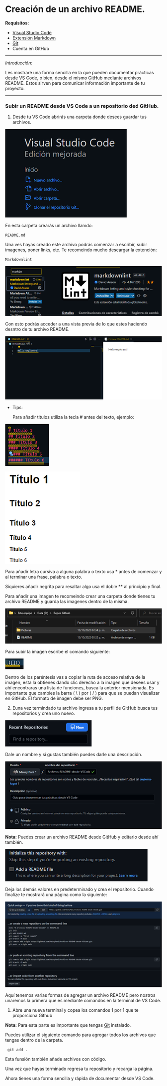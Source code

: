 
# Creación de un archivo README.

**Requisitos:**
- [Visual Studio Code](https://code.visualstudio.com/)
- [Extensión Markdown](https://marketplace.visualstudio.com/items?itemName=bierner.markdown-shiki)
- [Git](https://git-scm.com/downloads)
- Cuenta en GitHub

----------------------------------------


*Introducción:*

Les mostraré una forma sencilla en la que pueden documentar prácticas desde VS Code, o bien, desde el mismo GitHub mediante archivos README. Estos sirven para comunicar información importante de tu proyecto.

---------------------------------------


### Subir un README desde VS Code a un repositorio ded GitHub.

1. Desde tu VS Code abrirás una carpeta donde desees guardar tus archivos.


![](Pictures/Picture3.png)


En esta carpeta crearás un archivo llamdo:

    README.md

Una ves hayas creado este archivo podrás comenzar a escribir, subir imagenes, poner links, etc.
Te recomeindo mucho descargar la extención:

    Markdownlint


![](Pictures/Picture4.png)


Con esto podrás acceder a una vista previa de lo que estes haciendo desntro de tu archivo README.


![](Pictures/Picture2.png)


- Tips:

    Para añadir titulos utiliza la tecla # antes del texto, ejemplo:
    
![](Pictures/Picture5.png)

![](Pictures/Picture6.png)


Para añadir letra cursiva a alguna palabra o texto usa * antes de comenzar y al terminar una frase, palabra o texto.

Siquieres añadir negrita para resaltar algo usa el doble ** al principio y final.

Para añadir una imagen te recomeindo crear una carpeta donde tienes tu archivo README y guarda las imagenes dentro de la misma.


![](Pictures/Picture1.png)


Para subir la imagen escribe el comando siguiente:


![](Pictures/Picture7.png)


Dentro de los paréntesis vas a copiar la ruta de acceso relativa de la imagen, esta la obtienes dando clic derecho a la imagen que desees usar y ahí encontraras una lista de funciones, busca la anterior mensionada. Es importante que cambies la barra ( \ ) por ( / ) para que se puedan visualizar en GitHub. El formato de imagen debe ser PNG.


2. Euna vez termindado tu archivo ingresa a tu perfil de GitHub busca tus repositorios y crea uno nuevo.


![](Pictures/Picture8.png)


Dale un nombre y si gustas también puedes darle una descripción.


![](Pictures/Picture9.png)


**Nota:** Puedes crear un archivo README desde GitHub y editarlo desde ahí también.


![](Pictures/Picture10.png)


Deja los demás valores en predeterminado y crea el repositorio.
Cuando finalize te mostrará una página como la siguiente:


![](Pictures/Picture11.png)


Aquí tenemos varias formas de agregar un archivo README pero nostros unaremos la primera que es mediante comandos en la terminal de VS Code.

1. Abre una nueva terminal y copea los comandos 1 por 1 que te proporciona Github

**Nota:** Para esta parte es importante que tengas [Git](https://git-scm.com/downloads) instalado.

Puedes utilizar el siguiente comando para agregar todos los archivos que tengas dentro de la carpeta.
   
     git add .

Esta funsión también añade archivos con código.

Una vez que hayas terminado regresa tu repositorio y recarga la página.

Ahora tienes una forma sencilla y rápida de documentar desde VS Code.




